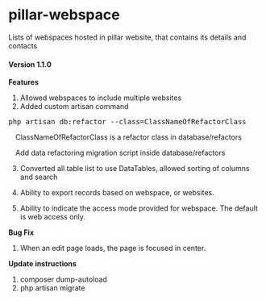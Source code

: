 # pillar-webspace
Lists of webspaces hosted in pillar website, that contains its details and contacts

<h4>Version 1.1.0</h4>

<strong>Features</strong>

1. Allowed webspaces to include multiple websites
2. Added custom artisan command
<pre>
php artisan db:refactor --class=ClassNameOfRefactorClass
</pre>

&emsp;ClassNameOfRefactorClass is a refactor class in database/refactors

&emsp;Add data refactoring migration script inside database/refactors

3. Converted all table list to use DataTables, allowed sorting of columns and search

4. Ability to export records based on webspace, or websites.

5. Ability to indicate the access mode provided for webspace. The default is web access only.

<strong>Bug Fix</strong>

1. When an edit page loads, the page is focused in center.

<strong>Update instructions</strong>

1. composer dump-autoload
2. php artisan migrate
